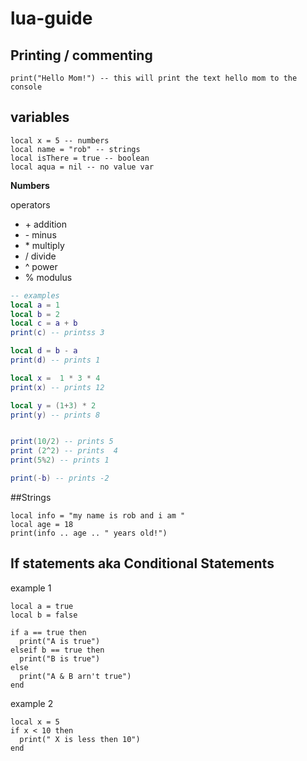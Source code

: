 # lua-guide

## Printing / commenting 
```
print("Hello Mom!") -- this will print the text hello mom to the console
```

## variables 
```
local x = 5 -- numbers 
local name = "rob" -- strings 
local isThere = true -- boolean 
local aqua = nil -- no value var
```
**Numbers**

operators
- \+ addition
- \- minus
- \* multiply
- / divide
- ^ power
- % modulus

```lua
-- examples
local a = 1
local b = 2
local c = a + b
print(c) -- printss 3 

local d = b - a
print(d) -- prints 1

local x =  1 * 3 * 4 
print(x) -- prints 12

local y = (1+3) * 2
print(y) -- prints 8


print(10/2) -- prints 5
print (2^2) -- prints  4
print(5%2) -- prints 1

print(-b) -- prints -2
```

##Strings
```
local info = "my name is rob and i am "
local age = 18
print(info .. age .. " years old!")
```


## If statements aka Conditional Statements

example 1

```
local a = true
local b = false

if a == true then
  print("A is true")
elseif b == true then
  print("B is true")
else 
  print("A & B arn't true")
end
```

example 2 
```
local x = 5 
if x < 10 then
  print(" X is less then 10")
end
```

